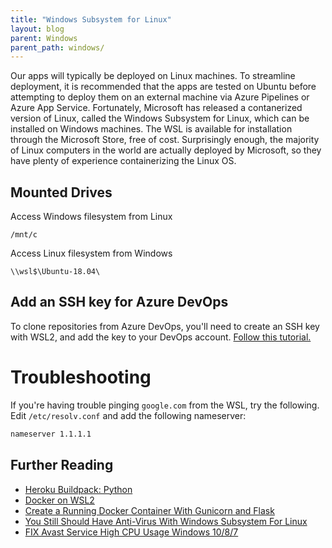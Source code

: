 ```yaml
---
title: "Windows Subsystem for Linux"
layout: blog
parent: Windows
parent_path: windows/
---
```

Our apps will typically be deployed on Linux machines. To streamline deployment, it is recommended that the apps are tested on Ubuntu before attempting to deploy them on an external machine via Azure Pipelines or Azure App Service. Fortunately, Microsoft has released a contanerized version of Linux, called the Windows Subsystem for Linux, which can be installed on Windows machines. The WSL is available for installation through the Microsoft Store, free of cost. Surprisingly enough, the majority of Linux computers in the world are actually deployed by Microsoft, so they have plenty of experience containerizing the Linux OS.

## Mounted Drives
Access Windows filesystem from Linux
```
/mnt/c
```
Access Linux filesystem from Windows
```
\\wsl$\Ubuntu-18.04\
``` 


## Add an SSH key for Azure DevOps
To clone repositories from Azure DevOps, you'll need to create an SSH key with WSL2, and add the key to your DevOps account. [Follow this tutorial.](https://docs.microsoft.com/en-us/azure/devops/repos/git/use-ssh-keys-to-authenticate?view=azure-devops)


# Troubleshooting
If you're having trouble pinging `google.com` from the WSL, try the following. Edit `/etc/resolv.conf` and add the following nameserver:
```bash
nameserver 1.1.1.1
```


## Further Reading
* [Heroku Buildpack: Python](https://elements.heroku.com/buildpacks/heroku/heroku-buildpack-python)
* [Docker on WSL2](https://hinty.io/ivictbor/simple-way-to-docker-on-windows-10-home-with-wsl-2/)
* [Create a Running Docker Container With Gunicorn and Flask](https://medium.com/better-programming/create-a-running-docker-container-with-gunicorn-and-flask-dcd98fddb8e0)
* [You Still Should Have Anti-Virus With Windows Subsystem For Linux](https://www.phoronix.com/scan.php?page=news_item&px=Windows-Defender-WSL-Needed)
* [FIX Avast Service High CPU Usage Windows 10/8/7](https://www.youtube.com/watch?v=-f_V3wrpLXA)